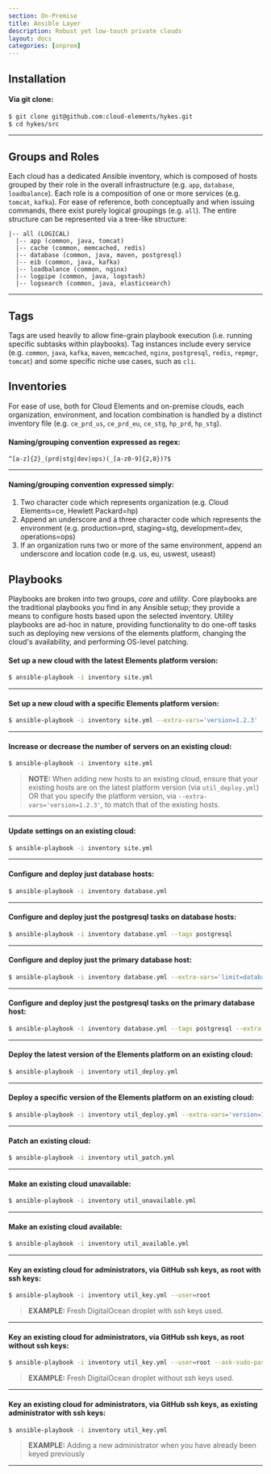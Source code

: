 ```yaml
---
section: On-Premise
title: Ansible Layer
description: Robust yet low-touch private clouds
layout: docs
categories: [onprem]
---
```


## Installation

#### Via git clone:

```bash
$ git clone git@github.com:cloud-elements/hykes.git
$ cd hykes/src
```

---

## Groups and Roles

Each cloud has a dedicated Ansible inventory, which is composed of hosts grouped by their role in
the overall infrastructure (e.g. `app`, `database`, `loadbalance`). Each role is a composition of
one or more services (e.g. `tomcat`, `kafka`). For ease of reference, both conceptually and when
issuing commands, there exist purely logical groupings (e.g. `all`). The entire structure can
be represented via a tree-like structure:

```
|-- all (LOGICAL)
  |-- app (common, java, tomcat)
  |-- cache (common, memcached, redis)
  |-- database (common, java, maven, postgresql)
  |-- eib (common, java, kafka)
  |-- loadbalance (common, nginx)
  |-- logpipe (common, java, logstash)
  |-- logsearch (common, java, elasticsearch)
```

---

## Tags

Tags are used heavily to allow fine-grain playbook execution (i.e. running specific subtasks within
playbooks). Tag instances include every service (e.g. `common`, `java`, `kafka`, `maven`,
`memcached`, `nginx`, `postgresql`, `redis`, `repmgr`, `tomcat`) and some specific niche use cases,
such as `cli`.

## Inventories

For ease of use, both for Cloud Elements and on-premise clouds, each organization, environment, and
location combination is handled by a distinct inventory file (e.g. `ce_prd_us`, `ce_prd_eu`,
`ce_stg`, `hp_prd`, `hp_stg`).

#### Naming/grouping convention expressed as regex:

```
^[a-z]{2}_(prd|stg|dev|ops)(_[a-z0-9]{2,8})?$
```

---

#### Naming/grouping convention expressed simply:

1. Two character code which represents organization (e.g. Cloud Elements=ce, Hewlett Packard=hp)
2. Append an underscore and a three character code which represents the environment (e.g.
production=prd, staging=stg, development=dev, operations=ops)
3. If an organization runs two or more of the same environment, append an underscore and location
code (e.g. us, eu, uswest, useast)

## Playbooks

Playbooks are broken into two groups, _core_ and _utility_. Core playbooks are the traditional
playbooks you find in any Ansible setup; they provide a means to configure hosts based upon the
selected inventory. Utility playbooks are ad-hoc in nature, providing functionality to do one-off
tasks such as deploying new versions of the elements platform, changing the cloud's availability,
and performing OS-level patching.

#### Set up a new cloud with the latest Elements platform version:
```bash
$ ansible-playbook -i inventory site.yml
```

---

#### Set up a new cloud with a specific Elements platform version:

```bash
$ ansible-playbook -i inventory site.yml --extra-vars='version=1.2.3'
```

---

#### Increase or decrease the number of servers on an existing cloud:
```bash
$ ansible-playbook -i inventory site.yml
```

> __NOTE:__ When adding new hosts to an existing cloud, ensure that your existing hosts are on the
latest platform version (via `util_deploy.yml`) OR that you specify the platform version, via
`--extra-vars='version=1.2.3'`, to match that of the existing hosts.

---

#### Update settings on an existing cloud:
```bash
$ ansible-playbook -i inventory site.yml
```

---

#### Configure and deploy just database hosts:

```bash
$ ansible-playbook -i inventory database.yml
```

---

#### Configure and deploy just the postgresql tasks on database hosts:

```bash
$ ansible-playbook -i inventory database.yml --tags postgresql
```

---

#### Configure and deploy just the primary database host:

```bash
$ ansible-playbook -i inventory database.yml --extra-vars='limit=database[0]'
```

---

#### Configure and deploy just the postgresql tasks on the primary database host:

```bash
$ ansible-playbook -i inventory database.yml --tags postgresql --extra-vars='limit=database[0]'
```

---

#### Deploy the latest version of the Elements platform on an existing cloud:

```bash
$ ansible-playbook -i inventory util_deploy.yml
```

---

#### Deploy a specific version of the Elements platform on an existing cloud:

```bash
$ ansible-playbook -i inventory util_deploy.yml --extra-vars='version=1.2.3'
```

---

#### Patch an existing cloud:

```bash
$ ansible-playbook -i inventory util_patch.yml
```

---

#### Make an existing cloud unavailable:

```bash
$ ansible-playbook -i inventory util_unavailable.yml
```

---

#### Make an existing cloud available:

```bash
$ ansible-playbook -i inventory util_available.yml
```

---

#### Key an existing cloud for administrators, via GitHub ssh keys, as root with ssh keys:

```bash
$ ansible-playbook -i inventory util_key.yml --user=root
```

> __EXAMPLE:__ Fresh DigitalOcean droplet with ssh keys used.

---

#### Key an existing cloud for administrators, via GitHub ssh keys, as root without ssh keys:

```bash
$ ansible-playbook -i inventory util_key.yml --user=root --ask-sudo-pass --ask-pass
```

> __EXAMPLE:__ Fresh DigitalOcean droplet without ssh keys used.

---

#### Key an existing cloud for administrators, via GitHub ssh keys, as existing administrator with ssh keys:

```bash
$ ansible-playbook -i inventory util_key.yml
```

> __EXAMPLE:__ Adding a new administrator when you have already been keyed previously

---
